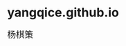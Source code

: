 # yangqice.github.io
<html>
  <head></head>
  <body>
    <div style="font-size: 20px">杨棋策</div>
  </body>
</html>
